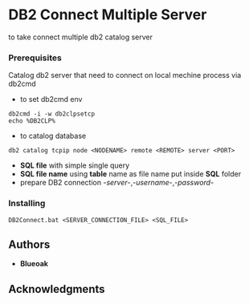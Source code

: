 # DB2 Connect Multiple Server
to take connect multiple db2 catalog server 

### Prerequisites
Catalog db2 server that need to connect on local mechine
process via db2cmd
* to set db2cmd env
```
db2cmd -i -w db2clpsetcp
echo %DB2CLP%
```
* to catalog database
```
db2 catalog tcpip node <NODENAME> remote <REMOTE> server <PORT>
```
* **SQL file** with simple single query
* **SQL file name** using **table** name as file name put inside **SQL** folder
* prepare DB2 connection -*server*-,-*username*-,-*password*-

### Installing
```
DB2Connect.bat <SERVER_CONNECTION_FILE> <SQL_FILE>
```

## Authors
* **Blueoak**

## Acknowledgments